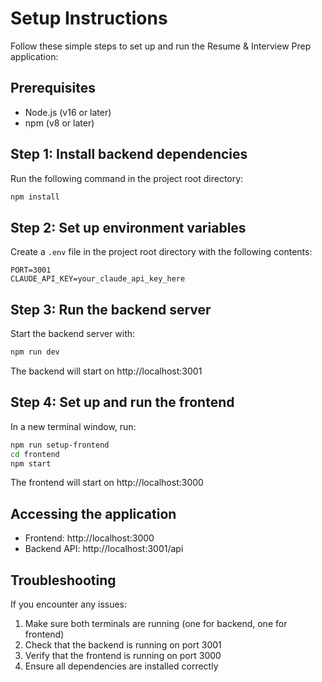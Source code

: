 # Setup Instructions

Follow these simple steps to set up and run the Resume & Interview Prep application:

## Prerequisites

- Node.js (v16 or later)
- npm (v8 or later)

## Step 1: Install backend dependencies

Run the following command in the project root directory:

```bash
npm install
```

## Step 2: Set up environment variables

Create a `.env` file in the project root directory with the following contents:

```
PORT=3001
CLAUDE_API_KEY=your_claude_api_key_here
```

## Step 3: Run the backend server

Start the backend server with:

```bash
npm run dev
```

The backend will start on http://localhost:3001

## Step 4: Set up and run the frontend

In a new terminal window, run:

```bash
npm run setup-frontend
cd frontend
npm start
```

The frontend will start on http://localhost:3000

## Accessing the application

- Frontend: http://localhost:3000
- Backend API: http://localhost:3001/api

## Troubleshooting

If you encounter any issues:

1. Make sure both terminals are running (one for backend, one for frontend)
2. Check that the backend is running on port 3001
3. Verify that the frontend is running on port 3000
4. Ensure all dependencies are installed correctly
